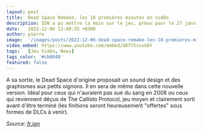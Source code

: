 ```yaml
---
layout: post
title:  Dead Space Remake, les 18 premières minutes en vidéo
description: IGN a pu mettre la main sur le jeu, prévu pour le 27 janvier 2023, et nous partage le début de l'aventure.
date:   2022-12-06 13:40:35 +0300
author: pierre
image:  '/images/posts/2022-12-06-dead-space-remake-les-18-premieres-minutes-en-video/cover.jpeg'
video_embed: https://www.youtube.com/embed/GKTY5zsxG6Y
tags:   [Jeu Vidéo, News]
tags_color: '#cb8049'
featured: false
---
```

A sa sortie, le Dead Space d'origine proposait un sound design et des graphismes aux petits oignons. Il en sera de même dans cette nouvelle version. Idéal pour ceux qui n'auraient pas sué du sang en 2008 ou ceux qui reviennent déçus de The Callisto Protocol, jeu moyen et clairement sorti avant d'être terminé (les finitions seront heureusement "offertes" sous formes de DLCs à venir).


_Source: [fr.ign](https://fr.ign.com/dead-space-remake/62859/video/les-18-premieres-minutes-de-dead-space-ign-first)_